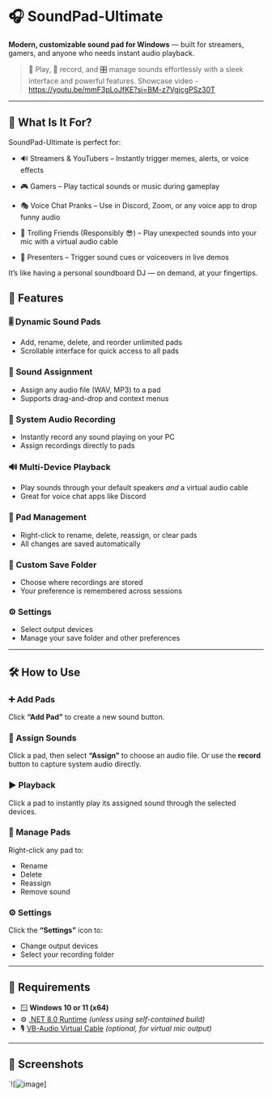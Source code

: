 
# 🎧 SoundPad-Ultimate

**Modern, customizable sound pad for Windows** — built for streamers, gamers, and anyone who needs instant audio playback.

> 🎵 Play, 🔴 record, and 🎛️ manage sounds effortlessly with a sleek interface and powerful features. Showcase video - https://youtu.be/mmF3pLoJfKE?si=BM-z7VgjcgPSz30T

---
## 🤔 What Is It For?
SoundPad-Ultimate is perfect for:

* 🔊 Streamers & YouTubers – Instantly trigger memes, alerts, or voice effects

* 🎮 Gamers – Play tactical sounds or music during gameplay

* 🎭 Voice Chat Pranks – Use in Discord, Zoom, or any voice app to drop funny audio

* 🤖 Trolling Friends (Responsibly 😎) – Play unexpected sounds into your mic with a virtual audio cable

* 💼 Presenters – Trigger sound cues or voiceovers in live demos

It’s like having a personal soundboard DJ — on demand, at your fingertips.

## 🚀 Features

### 🎚️ Dynamic Sound Pads

* Add, rename, delete, and reorder unlimited pads
* Scrollable interface for quick access to all pads

### 🎵 Sound Assignment

* Assign any audio file (WAV, MP3) to a pad
* Supports drag-and-drop and context menus

### 🔴 System Audio Recording

* Instantly record any sound playing on your PC
* Assign recordings directly to pads

### 🔊 Multi-Device Playback

* Play sounds through your default speakers *and* a virtual audio cable
* Great for voice chat apps like Discord

### 🧩 Pad Management

* Right-click to rename, delete, reassign, or clear pads
* All changes are saved automatically

### 💾 Custom Save Folder

* Choose where recordings are stored
* Your preference is remembered across sessions

### ⚙️ Settings

* Select output devices
* Manage your save folder and other preferences

---

## 🛠️ How to Use

### ➕ Add Pads

Click **“Add Pad”** to create a new sound button.

### 🎵 Assign Sounds

Click a pad, then select **“Assign”** to choose an audio file.
Or use the **record** button to capture system audio directly.

### ▶️ Playback

Click a pad to instantly play its assigned sound through the selected devices.

### 🧹 Manage Pads

Right-click any pad to:

* Rename
* Delete
* Reassign
* Remove sound

### ⚙️ Settings

Click the **“Settings”** icon to:

* Change output devices
* Select your recording folder

---

## 🧱 Requirements

* 🪟 **Windows 10 or 11 (x64)**
* ⚙️ [.NET 8.0 Runtime](https://dotnet.microsoft.com/en-us/download/dotnet/8.0) *(unless using self-contained build)*
* 🎙️ [VB-Audio Virtual Cable](https://vb-audio.com/Cable/) *(optional, for virtual mic output)*

---

## 📸 Screenshots 

`![![image](https://github.com/user-attachments/assets/785cd614-d3b4-4dc7-bc8e-8f25ab033a08)]

